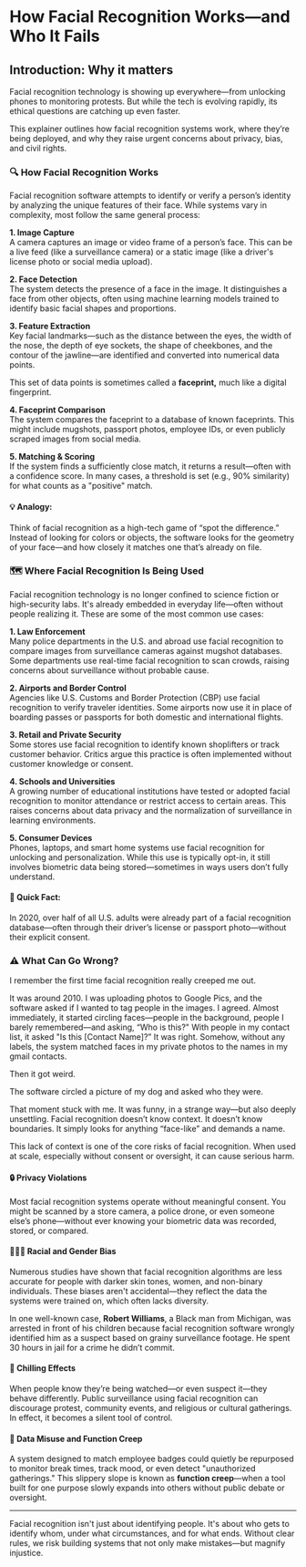 # How Facial Recognition Works—and Who It Fails

## Introduction: Why it matters

Facial recognition technology is showing up everywhere—from unlocking phones to monitoring protests. But while the tech is evolving rapidly, its ethical questions are catching up even faster.

This explainer outlines how facial recognition systems work, where they’re being deployed, and why they raise urgent concerns about privacy, bias, and civil rights.

### 🔍 How Facial Recognition Works  
Facial recognition software attempts to identify or verify a person’s identity by analyzing the unique features of their face. While systems vary in complexity, most follow the same general process:

**1. Image Capture**  
A camera captures an image or video frame of a person’s face. This can be a live feed (like a surveillance camera) or a static image (like a driver's license photo or social media upload).

**2. Face Detection**  
The system detects the presence of a face in the image. It distinguishes a face from other objects, often using machine learning models trained to identify basic facial shapes and proportions.

**3. Feature Extraction**  
Key facial landmarks—such as the distance between the eyes, the width of the nose, the depth of eye sockets, the shape of cheekbones, and the contour of the jawline—are identified and converted into numerical data points.

This set of data points is sometimes called a **faceprint,** much like a digital fingerprint.

**4. Faceprint Comparison**  
The system compares the faceprint to a database of known faceprints. This might include mugshots, passport photos, employee IDs, or even publicly scraped images from social media.

**5. Matching & Scoring**  
If the system finds a sufficiently close match, it returns a result—often with a confidence score. In many cases, a threshold is set (e.g., 90% similarity) for what counts as a "positive" match.

#### 💡 Analogy:  
Think of facial recognition as a high-tech game of “spot the difference.” Instead of looking for colors or objects, the software looks for the geometry of your face—and how closely it matches one that’s already on file.

### 🗺️ Where Facial Recognition Is Being Used  
Facial recognition technology is no longer confined to science fiction or high-security labs. It's already embedded in everyday life—often without people realizing it. These are some of the most common use cases:

**1. Law Enforcement**  
Many police departments in the U.S. and abroad use facial recognition to compare images from surveillance cameras against mugshot databases. Some departments use real-time facial recognition to scan crowds, raising concerns about surveillance without probable cause.

**2. Airports and Border Control**  
Agencies like U.S. Customs and Border Protection (CBP) use facial recognition to verify traveler identities. Some airports now use it in place of boarding passes or passports for both domestic and international flights.

**3. Retail and Private Security**  
Some stores use facial recognition to identify known shoplifters or track customer behavior. Critics argue this practice is often implemented without customer knowledge or consent.

**4. Schools and Universities**  
A growing number of educational institutions have tested or adopted facial recognition to monitor attendance or restrict access to certain areas. This raises concerns about data privacy and the normalization of surveillance in learning environments.

**5. Consumer Devices**  
Phones, laptops, and smart home systems use facial recognition for unlocking and personalization. While this use is typically opt-in, it still involves biometric data being stored—sometimes in ways users don’t fully understand.

#### 📌 Quick Fact:  
In 2020, over half of all U.S. adults were already part of a facial recognition database—often through their driver’s license or passport photo—without their explicit consent.

### ⚠️ What Can Go Wrong?

I remember the first time facial recognition really creeped me out.

It was around 2010. I was uploading photos to Google Pics, and the software asked if I wanted to tag people in the images. I agreed. Almost immediately, it started circling faces—people in the background, people I barely remembered—and asking, “Who is this?" With people in my contact list, it asked "Is this [Contact Name]?” It was right. Somehow, without any labels, the system matched faces in my private photos to the names in my gmail contacts.

Then it got weird.

The software circled a picture of my dog and asked who they were.

That moment stuck with me. It was funny, in a strange way—but also deeply unsettling. Facial recognition doesn’t know context. It doesn’t know boundaries. It simply looks for anything “face-like” and demands a name.

This lack of context is one of the core risks of facial recognition. When used at scale, especially without consent or oversight, it can cause serious harm.

#### 🔒 Privacy Violations
Most facial recognition systems operate without meaningful consent. You might be scanned by a store camera, a police drone, or even someone else’s phone—without ever knowing your biometric data was recorded, stored, or compared.

#### 🧑🏽‍⚖️ Racial and Gender Bias
Numerous studies have shown that facial recognition algorithms are less accurate for people with darker skin tones, women, and non-binary individuals. These biases aren't accidental—they reflect the data the systems were trained on, which often lacks diversity.

In one well-known case, **Robert Williams**, a Black man from Michigan, was arrested in front of his children because facial recognition software wrongly identified him as a suspect based on grainy surveillance footage. He spent 30 hours in jail for a crime he didn’t commit.

#### 🧠 Chilling Effects
When people know they’re being watched—or even suspect it—they behave differently. Public surveillance using facial recognition can discourage protest, community events, and religious or cultural gatherings. In effect, it becomes a silent tool of control.

#### 🧮 Data Misuse and Function Creep
A system designed to match employee badges could quietly be repurposed to monitor break times, track mood, or even detect "unauthorized gatherings." This slippery slope is known as **function creep**—when a tool built for one purpose slowly expands into others without public debate or oversight.

---

Facial recognition isn't just about identifying people. It's about who gets to identify whom, under what circumstances, and for what ends. Without clear rules, we risk building systems that not only make mistakes—but magnify injustice.
